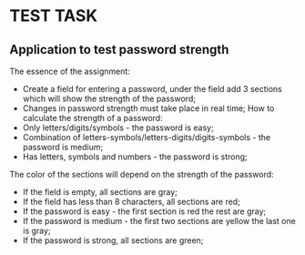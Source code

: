 # TEST TASK

## Application to test password strength

The essence of the assignment:

- Create a field for entering a password, under the field add 3 sections which will show the strength of the password;
- Changes in password strength must take place in real time;
  How to calculate the strength of a password:
- Only letters/digits/symbols - the password is easy;
- Combination of letters-symbols/letters-digits/digits-symbols - the password is medium;
- Has letters, symbols and numbers - the password is strong;

The color of the sections will depend on the strength of the password:

- If the field is empty, all sections are gray;
- If the field has less than 8 characters, all sections are red;
- If the password is easy - the first section is red the rest are gray;
- If the password is medium - the first two sections are yellow the last one is gray;
- If the password is strong, all sections are green;
